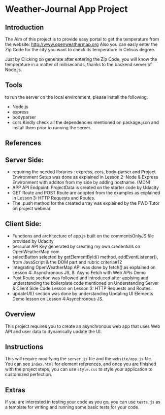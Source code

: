 # Weather-Journal App Project

## Introduction
The Aim of this project is to provide easy portal to get the temperature from the website: http://www.openweathermap.org
Also you can easly enter the Zip Code for the city you want to check its temperature in Celisus degree.

Just by Clicking on generate after entering the Zip Code, you will know the temperature in a matter of milliseconds, thanks to the backend server of Node.js.

## Tools
to run the server on the local environment, please install the following:
- Node.js
- express
- bodyparser
- cors
Kindly check all the dependencies mentioned on package.json and install them prior to running the server.

## References
## Server Side: 
- requiring the needed libraries : express, cors, body-parser and Project Environment Setup was done as explained in Lesson 2: Node & Express Environment with additon from my side by adding hostname. (MDN)
- APP API Endpoint: ProjectData is created on the starter code by Udacity
- GET Route and POST Route are adopted from the examples as explained in Lesson 3: HTTP Requests and Routes.
- The .push method for the created array was explained by the FWD Tutor on project webinar.

 ## Client Side:
 - Functions and architecture of app.js built on the commentsOnlyJS file provided by Udacity
 - personal API Key generated by creating my own credentials on OpenWeatherMap.com
 - selectButton selected by getElementById() method, addEventListener(), from JavaScript & the DOM part and rubric criteria#12
 - Integrating OpenWeatherMap API was done by fetch() as explained on Lesson 4: Asynchronous JS, 8. Async Fetch with Web APIs Demo
 - Post Route section was followed and introduced after applying and understanding the boilerplate code mentioned on Understanding Server & Client Side Code Lesson on Lesson 3: HTTP Requests and Routes.
 - updateUI() section was done by understanding Updating UI Elements Demo lesson on Lesson 4:Asynchronous JS.

## Overview
This project requires you to create an asynchronous web app that uses Web API and user data to dynamically update the UI. 

## Instructions
This will require modifying the `server.js` file and the `website/app.js` file. You can see `index.html` for element references, and once you are finished with the project steps, you can use `style.css` to style your application to customized perfection.

## Extras
If you are interested in testing your code as you go, you can use `tests.js` as a template for writing and running some basic tests for your code.


